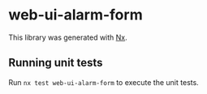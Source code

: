 # web-ui-alarm-form

This library was generated with [Nx](https://nx.dev).

## Running unit tests

Run `nx test web-ui-alarm-form` to execute the unit tests.
